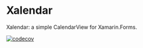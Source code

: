 # Xalendar
Xalendar: a simple CalendarView for Xamarin.Forms.

[![codecov](https://codecov.io/gh/ionixjunior/Xalendar/branch/master/graph/badge.svg)](https://codecov.io/gh/ionixjunior/Xalendar)
